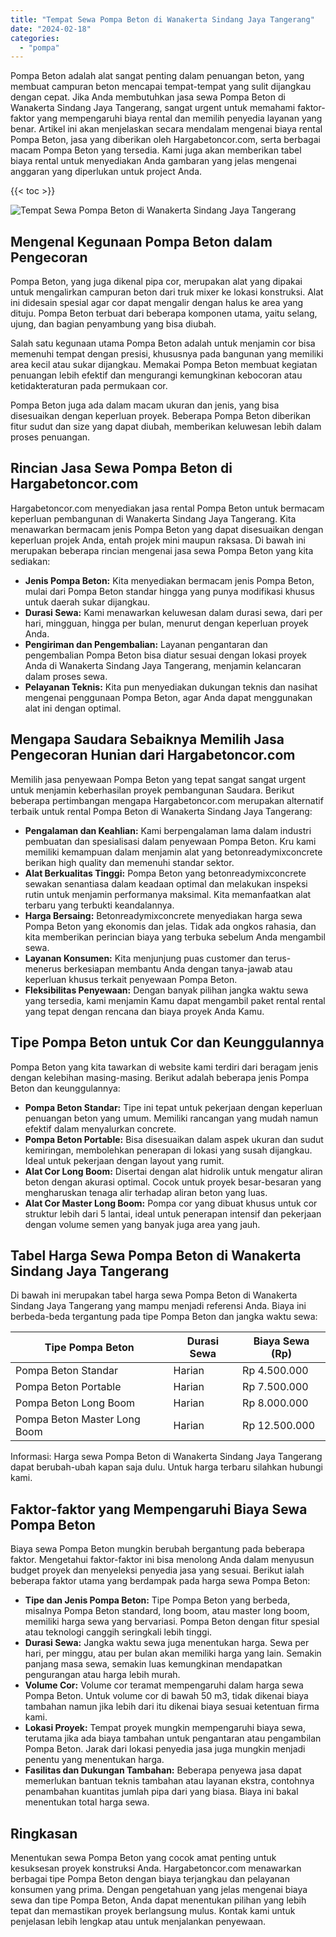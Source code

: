 ```yaml
---
title: "Tempat Sewa Pompa Beton di Wanakerta Sindang Jaya Tangerang"
date: "2024-02-18"
categories: 
  - "pompa"
---
```




Pompa Beton adalah alat sangat penting dalam penuangan beton, yang membuat campuran beton mencapai tempat-tempat yang sulit dijangkau dengan cepat. Jika Anda membutuhkan jasa sewa Pompa Beton di Wanakerta Sindang Jaya Tangerang, sangat urgent untuk memahami faktor-faktor yang mempengaruhi biaya rental dan memilih penyedia layanan yang benar. Artikel ini akan menjelaskan secara mendalam mengenai biaya rental Pompa Beton, jasa yang diberikan oleh Hargabetoncor.com, serta berbagai macam Pompa Beton yang tersedia. Kami juga akan memberikan tabel biaya rental untuk menyediakan Anda gambaran yang jelas mengenai anggaran yang diperlukan untuk project Anda.

{{< toc >}}

![Tempat Sewa Pompa Beton di Wanakerta Sindang Jaya Tangerang](https://hargareadymixid.github.io/pompa/concrete-pump%20(15).png)

## Mengenal Kegunaan Pompa Beton dalam Pengecoran

Pompa Beton, yang juga dikenal pipa cor, merupakan alat yang dipakai untuk mengalirkan campuran beton dari truk mixer ke lokasi konstruksi. Alat ini didesain spesial agar cor dapat mengalir dengan halus ke area yang dituju. Pompa Beton terbuat dari beberapa komponen utama, yaitu selang, ujung, dan bagian penyambung yang bisa diubah.

Salah satu kegunaan utama Pompa Beton adalah untuk menjamin cor bisa memenuhi tempat dengan presisi, khususnya pada bangunan yang memiliki area kecil atau sukar dijangkau. Memakai Pompa Beton membuat kegiatan penuangan lebih efektif dan mengurangi kemungkinan kebocoran atau ketidakteraturan pada permukaan cor.

Pompa Beton juga ada dalam macam ukuran dan jenis, yang bisa disesuaikan dengan keperluan proyek. Beberapa Pompa Beton diberikan fitur sudut dan size yang dapat diubah, memberikan keluwesan lebih dalam proses penuangan.

## Rincian Jasa Sewa Pompa Beton di Hargabetoncor.com

Hargabetoncor.com menyediakan jasa rental Pompa Beton untuk bermacam keperluan pembangunan di Wanakerta Sindang Jaya Tangerang. Kita menawarkan bermacam jenis Pompa Beton yang dapat disesuaikan dengan keperluan projek Anda, entah projek mini maupun raksasa. Di bawah ini merupakan beberapa rincian mengenai jasa sewa Pompa Beton yang kita sediakan:

- **Jenis Pompa Beton:** Kita menyediakan bermacam jenis Pompa Beton, mulai dari Pompa Beton standar hingga yang punya modifikasi khusus untuk daerah sukar dijangkau.
- **Durasi Sewa:** Kami menawarkan keluwesan dalam durasi sewa, dari per hari, mingguan, hingga per bulan, menurut dengan keperluan proyek Anda.
- **Pengiriman dan Pengembalian:** Layanan pengantaran dan pengembalian Pompa Beton bisa diatur sesuai dengan lokasi proyek Anda di Wanakerta Sindang Jaya Tangerang, menjamin kelancaran dalam proses sewa.
- **Pelayanan Teknis:** Kita pun menyediakan dukungan teknis dan nasihat mengenai penggunaan Pompa Beton, agar Anda dapat menggunakan alat ini dengan optimal.

## Mengapa Saudara Sebaiknya Memilih Jasa Pengecoran Hunian dari Hargabetoncor.com

Memilih jasa penyewaan Pompa Beton yang tepat sangat sangat urgent untuk menjamin keberhasilan proyek pembangunan Saudara. Berikut beberapa pertimbangan mengapa Hargabetoncor.com merupakan alternatif terbaik untuk rental Pompa Beton di Wanakerta Sindang Jaya Tangerang:

- **Pengalaman dan Keahlian:** Kami berpengalaman lama dalam industri pembuatan dan spesialisasi dalam penyewaan Pompa Beton. Kru kami memiliki kemampuan dalam menjamin alat yang betonreadymixconcrete berikan high quality dan memenuhi standar sektor.
- **Alat Berkualitas Tinggi:** Pompa Beton yang betonreadymixconcrete sewakan senantiasa dalam keadaan optimal dan melakukan inspeksi rutin untuk menjamin performanya maksimal. Kita memanfaatkan alat terbaru yang terbukti keandalannya.
- **Harga Bersaing:** Betonreadymixconcrete menyediakan harga sewa Pompa Beton yang ekonomis dan jelas. Tidak ada ongkos rahasia, dan kita memberikan perincian biaya yang terbuka sebelum Anda mengambil sewa.
- **Layanan Konsumen:** Kita menjunjung puas customer dan terus-menerus berkesiapan membantu Anda dengan tanya-jawab atau keperluan khusus terkait penyewaan Pompa Beton.
- **Fleksibilitas Penyewaan:** Dengan banyak pilihan jangka waktu sewa yang tersedia, kami menjamin Kamu dapat mengambil paket rental rental yang tepat dengan rencana dan biaya proyek Anda Kamu.

## Tipe Pompa Beton untuk Cor dan Keunggulannya

Pompa Beton yang kita tawarkan di website kami terdiri dari beragam jenis dengan kelebihan masing-masing. Berikut adalah beberapa jenis Pompa Beton dan keunggulannya:

- **Pompa Beton Standar:** Tipe ini tepat untuk pekerjaan dengan keperluan penuangan beton yang umum. Memiliki rancangan yang mudah namun efektif dalam menyalurkan concrete.
- **Pompa Beton Portable:** Bisa disesuaikan dalam aspek ukuran dan sudut kemiringan, membolehkan penerapan di lokasi yang susah dijangkau. Ideal untuk pekerjaan dengan layout yang rumit.
- **Alat Cor Long Boom:** Disertai dengan alat hidrolik untuk mengatur aliran beton dengan akurasi optimal. Cocok untuk proyek besar-besaran yang mengharuskan tenaga alir terhadap aliran beton yang luas.
- **Alat Cor Master Long Boom:** Pompa cor yang dibuat khusus untuk cor struktur lebih dari 5 lantai, ideal untuk penerapan intensif dan pekerjaan dengan volume semen yang banyak juga area yang jauh.

## Tabel Harga Sewa Pompa Beton di Wanakerta Sindang Jaya Tangerang

Di bawah ini merupakan tabel harga sewa Pompa Beton di Wanakerta Sindang Jaya Tangerang yang mampu menjadi referensi Anda. Biaya ini berbeda-beda tergantung pada tipe Pompa Beton dan jangka waktu sewa:

| Tipe Pompa Beton | Durasi Sewa | Biaya Sewa (Rp) |
| --- | --- | --- |
| Pompa Beton Standar | Harian | Rp 4.500.000 |
| Pompa Beton Portable | Harian | Rp 7.500.000 |
| Pompa Beton Long Boom | Harian | Rp 8.000.000 |
| Pompa Beton Master Long Boom | Harian | Rp 12.500.000 |

Informasi: Harga sewa Pompa Beton di Wanakerta Sindang Jaya Tangerang dapat berubah-ubah kapan saja dulu. Untuk harga terbaru silahkan hubungi kami.

## Faktor-faktor yang Mempengaruhi Biaya Sewa Pompa Beton

Biaya sewa Pompa Beton mungkin berubah bergantung pada beberapa faktor. Mengetahui faktor-faktor ini bisa menolong Anda dalam menyusun budget proyek dan menyeleksi penyedia jasa yang sesuai. Berikut ialah beberapa faktor utama yang berdampak pada harga sewa Pompa Beton:

- **Tipe dan Jenis Pompa Beton:** Tipe Pompa Beton yang berbeda, misalnya Pompa Beton standard, long boom, atau master long boom, memiliki harga sewa yang bervariasi. Pompa Beton dengan fitur spesial atau teknologi canggih seringkali lebih tinggi.
- **Durasi Sewa:** Jangka waktu sewa juga menentukan harga. Sewa per hari, per minggu, atau per bulan akan memiliki harga yang lain. Semakin panjang masa sewa, semakin luas kemungkinan mendapatkan pengurangan atau harga lebih murah.
- **Volume Cor:** Volume cor teramat mempengaruhi dalam harga sewa Pompa Beton. Untuk volume cor di bawah 50 m3, tidak dikenai biaya tambahan namun jika lebih dari itu dikenai biaya sesuai ketentuan firma kami.
- **Lokasi Proyek:** Tempat proyek mungkin mempengaruhi biaya sewa, terutama jika ada biaya tambahan untuk pengantaran atau pengambilan Pompa Beton. Jarak dari lokasi penyedia jasa juga mungkin menjadi penentu yang menentukan harga.
- **Fasilitas dan Dukungan Tambahan:** Beberapa penyewa jasa dapat memerlukan bantuan teknis tambahan atau layanan ekstra, contohnya penambahan kuantitas jumlah pipa dari yang biasa. Biaya ini bakal menentukan total harga sewa.

## Ringkasan

Menentukan sewa Pompa Beton yang cocok amat penting untuk kesuksesan proyek konstruksi Anda. Hargabetoncor.com menawarkan berbagai tipe Pompa Beton dengan biaya terjangkau dan pelayanan konsumen yang prima. Dengan pengetahuan yang jelas mengenai biaya sewa dan tipe Pompa Beton, Anda dapat menentukan pilihan yang lebih tepat dan memastikan proyek berlangsung mulus. Kontak kami untuk penjelasan lebih lengkap atau untuk menjalankan penyewaan.
